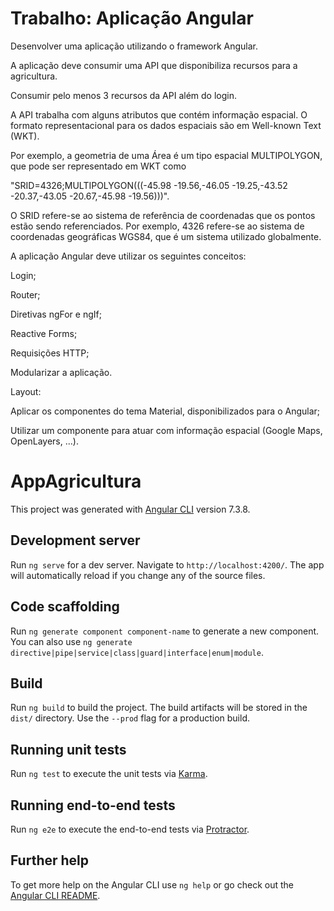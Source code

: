 # Trabalho: Aplicação Angular

Desenvolver uma aplicação utilizando o framework Angular.

A aplicação deve consumir uma API que disponibiliza recursos para a agricultura.

Consumir pelo menos 3 recursos da API além do login.

A API trabalha com alguns atributos que contém informação espacial. O formato representacional para os dados espaciais são em Well-known Text (WKT). 

Por exemplo, a geometria de uma Área é um tipo espacial MULTIPOLYGON, que pode ser representado em WKT como 

"SRID=4326;MULTIPOLYGON(((-45.98 -19.56,-46.05 -19.25,-43.52 -20.37,-43.05 -20.67,-45.98 -19.56)))".

O SRID refere-se ao sistema de referência de coordenadas que os pontos estão sendo referenciados. Por exemplo, 4326 refere-se ao sistema de coordenadas geográficas WGS84, que é um sistema utilizado globalmente. 

A aplicação Angular deve utilizar os seguintes conceitos:

  Login;
  
  Router;
  
  Diretivas ngFor e ngIf;
  
  Reactive Forms;
  
  Requisições HTTP;
  
  Modularizar a aplicação.
 

Layout:

  Aplicar os componentes do tema Material, disponibilizados para o Angular;
  
  Utilizar um componente para atuar com informação espacial (Google Maps, OpenLayers, ...).

# AppAgricultura
This project was generated with [Angular CLI](https://github.com/angular/angular-cli) version 7.3.8.

## Development server

Run `ng serve` for a dev server. Navigate to `http://localhost:4200/`. The app will automatically reload if you change any of the source files.

## Code scaffolding

Run `ng generate component component-name` to generate a new component. You can also use `ng generate directive|pipe|service|class|guard|interface|enum|module`.

## Build

Run `ng build` to build the project. The build artifacts will be stored in the `dist/` directory. Use the `--prod` flag for a production build.

## Running unit tests

Run `ng test` to execute the unit tests via [Karma](https://karma-runner.github.io).

## Running end-to-end tests

Run `ng e2e` to execute the end-to-end tests via [Protractor](http://www.protractortest.org/).

## Further help

To get more help on the Angular CLI use `ng help` or go check out the [Angular CLI README](https://github.com/angular/angular-cli/blob/master/README.md).
